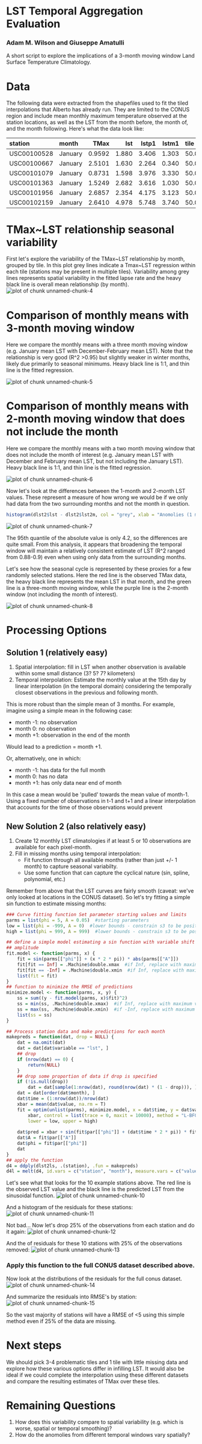 
LST Temporal Aggregation Evaluation
====



### Adam M. Wilson and Giuseppe Amatulli

A short script to explore the implications of a 3-month moving window Land Surface Temperature Climatology.




# Data
The following data were extracted from the shapefiles used to fit the tiled interpolations that Alberto has already run. They are limited to the CONUS region and include mean monthly maximum temperature observed at the station locations, as well as the LST from the month before, the month of, and the month following.  Here's what the data look like:

|station      |month    |    TMax|    lst|  lstp1|  lstm1|tile         |
|:------------|:--------|-------:|------:|------:|------:|:------------|
|USC00100528  |January  |  0.9592|  1.880|  3.406|  1.303|50.0_-115.0  |
|USC00100667  |January  |  2.5101|  1.630|  2.264|  0.340|50.0_-115.0  |
|USC00101079  |January  |  0.8731|  1.598|  3.976|  3.330|50.0_-115.0  |
|USC00101363  |January  |  1.5249|  2.682|  3.616|  1.030|50.0_-115.0  |
|USC00101956  |January  |  2.6857|  2.354|  4.175|  3.123|50.0_-115.0  |
|USC00102159  |January  |  2.6410|  4.978|  5.748|  3.740|50.0_-115.0  |



# TMax~LST relationship seasonal variability 

First let's explore the variability of the TMax~LST relationship by month, grouped by tile.  In this plot grey lines indicate a Tmax~LST regression within each tile (stations may be present in multiple tiles). Variability among grey lines represents spatial variability in the fitted lapse rate and the heavy black line is overall mean relationship (by month).
![plot of chunk unnamed-chunk-4](http://i.imgur.com/KYSRkMV.png) 



# Comparison of monthly means with 3-month moving window
Here we compare the monthly means with a three month moving window (e.g. January mean LST with December-February mean LST).  Note that the relationship is very good (R^2 >0.95) but slightly weaker in winter months, likely due primarily to seasonal minimums.  Heavy black line is 1:1, and thin line is the fitted regression.

![plot of chunk unnamed-chunk-5](http://i.imgur.com/kInQcBr.png) 


# Comparison of monthly means with 2-month moving window that does not include the month
Here we compare the monthly means with a two month moving window that does not include the month of interest (e.g. January mean LST with December and February mean LST, but not including the January LST).  Heavy black line is 1:1, and thin line is the fitted regression.

![plot of chunk unnamed-chunk-6](http://i.imgur.com/8AfNmiq.png) 


Now let's look at the differences between the 1-month and 2-month LST values.  These represent a measure of how wrong we would be if we only had data from the two surrounding months and not the month in question.  


```r
histogram(dlst2$lst - dlst2$lst2m, col = "grey", xlab = "Anomolies (1 month - 2 month means)")
```

![plot of chunk unnamed-chunk-7](http://i.imgur.com/7E9SHnc.png) 

The 95th quantile of the absolute value is only 4.2, so the differences are quite small. From this analysis, it appears that broadening the temporal window will maintain a relatively consistent estimate of LST (R^2 ranged from 0.88-0.9) even when using only data from the surrounding months.

Let's see how the seasonal cycle is represented by these proxies for a few randomly selected stations.  Here the red line is the observed TMax data, the heavy black line represents the mean LST in that month, and the green line is a three-month moving window, while the purple line is the 2-month window (not including the month of interest).




![plot of chunk unnamed-chunk-8](http://i.imgur.com/wOsUVGT.png) 


# Processing Options

## Solution 1 (relatively easy)

1. Spatial interpolation: fill in LST when another observation is available within  some small distance (3? 5? 7? kilometers)
2. Temporal interpolation: Estimate the monthly value at the 15th day by linear interpolation (in the temporal domain) considering the temporally closest observations in the previous and following month.

This is more robust than the simple mean of 3 months.  For example, imagine using a simple mean in the following case:  
* month -1: no observation 
* month  0: no observation                                     
* month +1: observation in the end of the month

Would lead to a prediction = month +1.

Or, alternatively, one in which:
* month -1: has data for the full month
* month 0: has no data
* month +1: has only data near end of month

In this case a mean would be 'pulled' towards the mean value of month-1.  Using a fixed number of observations in t-1 and t+1 and a linear interpolation that accounts for the time of those observations would prevent 

## New Solution 2 (also relatively easy)

1. Create 12 monthly LST climatologies if at least 5 or 10 observations are available for each pixel-month.
2. Fill in missing months using temporal interpolation:
   * Fit function through all available months (rather than just +/- 1 month) to capture seasonal variabilty.
   * Use some function that can capture the cyclical nature (sin, spline, polynomial, etc.)


Remember from above that the LST curves are fairly smooth (caveat: we've only looked at locations in the CONUS dataset).  So let's try fitting a simple sin function to estimate missing months:

```r
### Curve fitting function Set parameter starting values and limits
parms = list(phi = 5, A = 0.05)  #starting parameters
low = list(phi = -999, A = 0)  #lower bounds - constrain s3 to be positive 
high = list(phi = 999, A = 999)  #lower bounds - constrain s3 to be positive

## define a simple model estimating a sin function with variable shift and
## amplitude
fit.model <- function(parms, x) {
    fit = sin(parms[["phi"]] + (x * 2 * pi)) * abs(parms[["A"]])
    fit[fit == Inf] = .Machine$double.xmax  #if Inf, replace with maximum value
    fit[fit == -Inf] = .Machine$double.xmin  #if Inf, replace with maximum value
    list(fit = fit)
}
## function to minimize the RMSE of predictions
minimize.model <- function(parms, x, y) {
    ss = sum((y - fit.model(parms, x)$fit)^2)
    ss = min(ss, .Machine$double.xmax)  #if Inf, replace with maximum value
    ss = max(ss, .Machine$double.xmin)  #if -Inf, replace with maximum value
    list(ss = ss)
}

## Process station data and make predictions for each month
makepreds = function(dat, drop = NULL) {
    dat = na.omit(dat)
    dat = dat[dat$variable == "lst", ]
    ## drop
    if (nrow(dat) == 0) {
        return(NULL)
    }
    ## drop some proportion of data if drop is specified
    if (!is.null(drop)) 
        dat = dat[sample(1:nrow(dat), round(nrow(dat) * (1 - drop))), ]
    dat = dat[order(dat$month), ]
    dat$time = (1:nrow(dat))/nrow(dat)
    xbar = mean(dat$value, na.rm = T)
    fit = optim(unlist(parms), minimize.model, x = dat$time, y = dat$value - 
        xbar, control = list(trace = 0, maxit = 10000), method = "L-BFGS-B", 
        lower = low, upper = high)
    
    dat$pred = xbar + sin(fit$par[["phi"]] + (dat$time * 2 * pi)) * fit$par[["A"]]
    dat$A = fit$par[["A"]]
    dat$phi = fit$par[["phi"]]
    dat
}
## apply the function
d4 = ddply(dlst2ls, .(station), .fun = makepreds)
d4l = melt(d4, id.vars = c("station", "month"), measure.vars = c("value", "pred"))
```


Let's see what that looks  for the 10 example stations above. The red line is the observed LST value and the black line is the predicted LST from the sinusoidal function.
![plot of chunk unnamed-chunk-10](http://i.imgur.com/WYgS7qx.png) 

And a histogram of the residuals for these stations:
![plot of chunk unnamed-chunk-11](http://i.imgur.com/qRekbih.png) 


Not bad... Now let's drop 25% of the observations from each station and do it again:
![plot of chunk unnamed-chunk-12](http://i.imgur.com/n6ZP6yB.png) 


And the  of residuals for these 10 stations with 25% of the observations removed:
![plot of chunk unnamed-chunk-13](http://i.imgur.com/8Z1Niwd.png) 


### Apply this function to the full CONUS dataset described above.
Now look at the distributions of the residuals for the full conus dataset.
![plot of chunk unnamed-chunk-14](http://i.imgur.com/iSdwpOe.png) 

And summarize the residuals into RMSE's by station:
![plot of chunk unnamed-chunk-15](http://i.imgur.com/M29nxV1.png) 

So the vast majority of stations will have a RMSE of <5 using this simple method even if 25% of the data are missing.

# Next steps  
We should pick 3-4 problematic tiles and 1 tile with little missing data and explore how these various options differ in infilling LST.  It would also be ideal if we could complete the interpolation using these different datasets and compare the resulting estimates of TMax over these tiles. 

#  Remaining Questions  

1. How does this variability compare to spatial variability (e.g. which is worse, spatial or temporal smoothing)?
2. How do the anomolies from different temporal windows vary spatially?  
